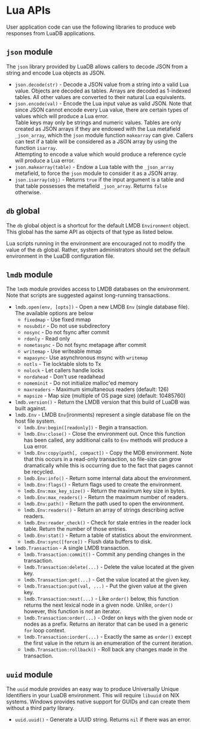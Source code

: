# Lua APIs

User application code can use the following libraries to produce web
responses from LuaDB applications.

## `json` module
The `json` library provided by LuaDB allows callers to decode JSON from
a string and encode Lua objects as JSON.

* `json.decode(str)` - Decode a JSON value from a string into a valid Lua
  value. Objects are decoded as tables. Arrays are decoded as 1-indexed
  tables. All other values are converted to their natural Lua equivalents.
* `json.encode(val)` - Encode the Lua input value as valid JSON. Note that
  since JSON cannot encode every Lua value, there are certain types of
  values which will produce a Lua error.  
  Table keys may only be strings and numeric values. Tables are only created
  as JSON arrays if they are endowed with the Lua metafield `_json_array`,
  which the `json` module function `makearray` can give. Callers can test
  if a table will be considered as a JSON array by using the function
  `isarray`.  
  Attempting to encode a value which would produce a reference cycle will
  produce a Lua error.
* `json.makearray(table)` - Endow a Lua table with the `_json_array`
  metafield, to force the `json` module to consider it as a JSON array.
* `json.isarray(obj)` - Returns `true` if the input argument is a table and
  that table possesses the metafield `_json_array`. Returns `false` otherwise.

## `db` global
The `db` global object is a shortcut for the default LMDB `Environment`
object. This global has the same API as objects of that type as listed below.

Lua scripts running in the environment are encouraged not to modify the
value of the `db` global. Rather, system administrators should set the
default environment in the LuaDB configuration file.

## `lmdb` module
The `lmdb` module provides access to LMDB databases on the environment. Note
that scripts are suggested against long-running transactions.

* `lmdb.open(env, [opts])` - Open a new LMDB `Env` (single database file).
  The available options are below
    * `fixedmap` - Use fixed mmap
    * `nosubdir` - Do not use subdirectory
    * `nosync` - Do not fsync after commit
    * `rdonly` - Read only
    * `nometasync` - Do not fsync metapage after commit
    * `writemap` - Use writeable mmap
    * `mapasync`- Use asynchronous msync with `writemap`
    * `notls` - Tie locktable slots to Tx
    * `nolock` - Let callers handle locks
    * `nordahead` - Don't use readahead
    * `nomeminit` - Do not initialize malloc'ed memory
    * `maxreaders` - Maximum simultaneous readers (default: 126)
    * `mapsize` - Map size (multiple of OS page size) (default: 10485760)
* `lmdb.version()` - Return the LMDB version that this build of LuaDB was
  built against.
* `lmdb.Env` - LMDB `Env`(ironments) represent a single database file on
  the host file system.
    * `lmdb.Env:begin([readonly])` - Begin a transaction.
    * `lmdb.Env:close()` - Close the environment out. Once this function
      has been called, any additional calls to `Env` methods will produce
      a Lua error.
    * `lmdb.Env:copy(path[, compact])` - Copy the MDB environment. Note
      that this occurs in a read-only transaction, so file-size can grow
      dramatically while this is occurring due to the fact that pages
      cannot be recycled.
    * `lmdb.Env:info()` - Return some internal data about the environment.
    * `lmdb.Env:flags()` - Return flags used to create the environment.
    * `lmdb.Env:max_key_size()` - Return the maximum key size in bytes.
    * `lmdb.Env:max_readers()` - Return the maximum number of readers.
    * `lmdb.Env:path()` - Return the path used to open the environment.
    * `lmdb.Env:readers()` - Return an array of strings describing active
      readers.
    * `lmdb.Env:reader_check()` - Check for stale entries in the reader
      lock table. Return the number of those entries.
    * `lmdb.Env:stat()` - Return a table of statistics about the environment.
    * `lmdb.Env:sync([force])` - Flush data buffers to disk.
* `lmdb.Transaction` - A single LMDB transaction.
    * `lmdb.Transaction:commit()` - Commit any pending changes in the
      transaction.
    * `lmdb.Transaction:delete(...)` - Delete the value located at the
      given key.
    * `lmdb.Transaction:get(...)` - Get the value located at the given key.
    * `lmdb.Transaction:put(val, ...)` - Put the given value at the given key.
    * `lmdb.Transaction:next(...)` - Like `order()` below, this function 
      returns the next lexical node in a given node. Unlike, `order()` 
      however, this function is _not_ an iterator.
    * `lmdb.Transaction:order(...)` - Order on keys with the given node or
      nodes as a prefix. Returns an iterator that can be used in a generic
      `for` loop context.
    * `lmdb.Transaction:iorder(...)` - Exactly the same as `order()` except
      the first value in the return is an enumeration of the current iteration.
    * `lmdb.Transaction:rollback()` - Roll back any changes made in the
      transaction.

## `uuid` module
The `uuid` module provides an easy way to produce Universally Unique
Identifiers in your LuaDB environment. This will require `libuuid` on NIX
systems. Windows provides native support for GUIDs and can create them 
without a third party library.

* `uuid.uuid()` - Generate a UUID string. Returns `nil` if there was an error.